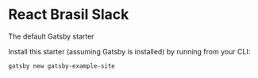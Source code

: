 # React Brasil Slack
The default Gatsby starter

Install this starter (assuming Gatsby is installed) by running from your CLI:
```
gatsby new gatsby-example-site
```
